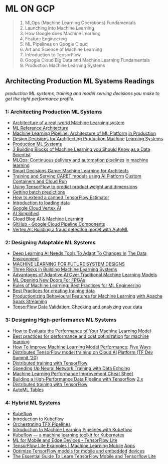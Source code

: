 # ML ON GCP
> 1. MLOps (Machine Learning Operations) Fundamentals
> 1. Launching into Machine Learning
> 1. How Google does Machine Learning
> 1. Feature Engineering
> 1. ML Pipelines on Google Cloud
> 1. Art and Science of Machine Learning
> 1. Introduction to TensorFlow
> 1. Google Cloud Big Data and Machine Learning Fundamentals
> 1. Production Machine Learning Systems


## Architecting Production ML Systems Readings
*production ML systems, training and model serving decisions you make to get the right performance profile*.

### 1: Architecting Production ML Systems
- [Architecture of a real-world Machine Learning system](https://medium.com/louis-dorard/architecture-of-a-real-world-machine-learning-system-795254bec646)
- [ML Reference Architecture](https://freeandopenmachinelearning.readthedocs.io/en/latest/architecture.html#ml-reference-architecture)
- [Machine Learning Pipeline: Architecture of ML Platform](https://www.altexsoft.com/blog/machine-learning-pipeline/) [in Production](https://www.altexsoft.com/blog/machine-learning-pipeline/)
- [Design Decisions for Architecting Production Machine](https://morioh.com/p/5c65944288a2) [Learning Systems](https://morioh.com/p/5c65944288a2)
- [Production ML Systems](https://developers.google.com/machine-learning/crash-course/production-ml-systems)
- [3 Building Blocks of Machine Learning you Should Know](https://www.analyticsvidhya.com/blog/2020/06/3-building-blocks-machine-learning-data-scientist/) [as a Data Scientist](https://www.analyticsvidhya.com/blog/2020/06/3-building-blocks-machine-learning-data-scientist/)
- [MLOps: Continuous delivery and automation pipelines](https://cloud.google.com/solutions/machine-learning/mlops-continuous-delivery-and-automation-pipelines-in-machine-learning) [in machine learning](https://cloud.google.com/solutions/machine-learning/mlops-continuous-delivery-and-automation-pipelines-in-machine-learning)
- [Smart Decisions Game: Machine Learning for Architects](https://resources.sei.cmu.edu/library/asset-view.cfm?assetid=518978)
- [Training and Serving CARET models using AI Platform](https://aihub.cloud.google.com/p/products%2Fe7c65815-70f6-43e4-8e49-ce10c23ebac1) [Custom Containers and Cloud ](https://aihub.cloud.google.com/p/products%2Fe7c65815-70f6-43e4-8e49-ce10c23ebac1)[Run](https://aihub.cloud.google.com/p/products%2Fe7c65815-70f6-43e4-8e49-ce10c23ebac1)
- [Using TensorFlow to predict product weight and dimensions](https://blog.tensorflow.org/2019/09/using-tensorflow-to-predict-product.html)
- [Getting batch predictions](https://cloud.google.com/ai-platform/prediction/docs/batch-predict)
- [How to extend a canned TensorFlow Estimator](https://towardsdatascience.com/how-to-extend-a-canned-tensorflow-estimator-to-add-more-evaluation-metrics-and-to-pass-through-ddf66cd3047d)
- [Introduction to loading data](https://cloud.google.com/bigquery/docs/loading-data)
- [Google Cloud Vertex AI](https://cloud.google.com/vertex-ai)
- [AI Simplified](https://youtube.com/playlist?list=PLIivdWyY5sqJ1YuMdGjRwJ3fFYZ_vWQ62)
- [Cloud Blog AI & Machine Learning](https://cloud.google.com/blog/products/ai-machine-learning)
- [GitHub - Google Cloud Pipeline Components](https://github.com/kubeflow/pipelines/tree/master/components/google-cloud#google-cloud-pipeline-components)
- [Vertex AI: Building a fraud detection model with AutoML](https://codelabs.developers.google.com/vertex-automl-tabular)


### 2: Designing Adaptable ML Systems
- [Deep Learning AI Needs Tools To Adapt To Changes In](https://www.forbes.com/sites/davidteich/2020/07/16/deep-learning-ai-needs-tools-to-adapt-to-changes-in-the-data-environment/#5c1a6f8c4414) [The Data Environment](https://www.forbes.com/sites/davidteich/2020/07/16/deep-learning-ai-needs-tools-to-adapt-to-changes-in-the-data-environment/#5c1a6f8c4414)
- [MACHINE LEARNING FOR FUTURE SYSTEM DESIGNS](https://www.nextplatform.com/2020/10/29/machine-learning-for-future-system-designs/)
- [Three Risks in Building Machine Learning Systems](https://insights.sei.cmu.edu/sei_blog/2020/05/three-risks-in-building-machine-learning-systems.html)
- [Advantages of Adaptive AI Over Traditional Machine](https://insidebigdata.com/2019/12/15/advantages-of-adaptive-ai-over-traditional-machine-learning-models/) [Learning Models](https://insidebigdata.com/2019/12/15/advantages-of-adaptive-ai-over-traditional-machine-learning-models/)
- [ML Opening New Doors For FPGAs](https://semiengineering.com/fpgas-hide-hardware-for-machine-learning/)
- [Rules of Machine Learning: Best Practices for ML Engineering](https://developers.google.com/machine-learning/guides/rules-of-ml)
- [Best Practices for creating training data](https://cloud.google.com/automl-tables/docs/data-best-practices)
- [Productionizing Behavioural Features for Machine Learning](https://databricks.com/session/productionizing-behavioural-features-for-machine-learning-with-apache-spark-streaming) [with Apache Spark ](https://databricks.com/session/productionizing-behavioural-features-for-machine-learning-with-apache-spark-streaming)[Streaming](https://databricks.com/session/productionizing-behavioural-features-for-machine-learning-with-apache-spark-streaming)
- [TensorFlow Data Validation: Checking and analyzing](https://www.tensorflow.org/tfx/guide/tfdv) [your data](https://www.tensorflow.org/tfx/guide/tfdv)

### 3: Designing High-performance ML Systems
- [How to Evaluate the Performance of Your Machine Learning](https://www.kdnuggets.com/2020/09/performance-machine-learning-model.html) [Model](https://www.kdnuggets.com/2020/09/performance-machine-learning-model.html)
- [Best practices for performance and cost optimization](https://cloud.google.com/solutions/machine-learning/best-practices-for-ml-performance-cost) [for machine learning](https://cloud.google.com/solutions/machine-learning/best-practices-for-ml-performance-cost)
- [How To Improve Machine Learning Model Performance:](https://www.anolytics.ai/blog/how-to-improve-machine-learning-model-performance/) [Five Ways](https://www.anolytics.ai/blog/how-to-improve-machine-learning-model-performance/)
- [Distributed TensorFlow model training on Cloud AI](https://youtu.be/I29_VZ82KW4) [Platform (TF Dev Summit '20)](https://youtu.be/I29_VZ82KW4)
- [Distributed training with TensorFlow](https://www.tensorflow.org/guide/distributed_training)
- [Speeding Up Neural Network Training with Data Echoing](http://ai.googleblog.com/2020/05/speeding-up-neural-network-training.html)
- [Machine Learning Performance Improvement Cheat Sheet](https://machinelearningmastery.com/machine-learning-performance-improvement-cheat-sheet/)
- [Building a High-Performance Data Pipeline with Tensorflow](https://www.srijan.net/blog/building-a-high-performance-data-pipeline-with-tensorflow) [2.x](https://www.srijan.net/blog/building-a-high-performance-data-pipeline-with-tensorflow)
- [Distributed training with TensorFlow](https://www.tensorflow.org/guide/distributed_training)
- [AutoML Tables](https://cloud.google.com/automl-tables)

### 4: Hybrid ML Systems
- [Kubeflow](https://www.kubeflow.org/)
- [Introduction to Kubeflow](https://youtu.be/cTZArDgbIWw)
- [Orchestrating TFX Pipelines](https://www.tensorflow.org/tfx/guide/kubeflow#kubeflow_pipelines)
- [Introduction to Machine Learning Pipelines with Kubeflow](https://rancher.com/blog/2020/introduction-to-machine-learning-pipeline)
- [Kubeflow — a machine learning toolkit for Kubernetes](https://medium.com/@michal.brys/kubeflow-a-machine-learning-toolkit-for-kubernetes-d8686f6c91b6)
- [ML for Mobile and Edge Devices - TensorFlow Lite](https://www.tensorflow.org/lite)
- [TensorFlow Lite Examples | Machine Learning Mobile](https://www.tensorflow.org/lite/examples) [Apps](https://www.tensorflow.org/lite/examples)
- [Optimize TensorFlow models for mobile and embedded](https://developer.arm.com/solutions/machine-learning-on-arm/developer-material/how-to-guides/optimizing-neural-networks-for-mobile-and-embedded-devices-with-tensorflow) [devices](https://developer.arm.com/solutions/machine-learning-on-arm/developer-material/how-to-guides/optimizing-neural-networks-for-mobile-and-embedded-devices-with-tensorflow)
- [The Essential Guide To Learn TensorFlow Mobile and Tensorflow Lite](https://towardsdatascience.com/the-essential-guide-to-learn-tensorflow-mobile-and-tensorflow-lite-a70591687800)
